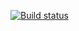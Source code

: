  [![Build status](https://ci.appveyor.com/api/projects/status/1bbxauurumu8ulua?svg=true)](https://ci.appveyor.com/project/kononova-daria/hw-ajs-10-1)